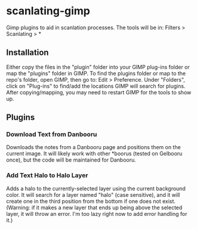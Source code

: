 # scanlating-gimp
Gimp plugins to aid in scanlation processes. The tools will be in: Filters > Scanlating > \*

## Installation
Either copy the files in the "plugin" folder into your GIMP plug-ins folder or map the "plugins" folder in GIMP. To find the plugins folder or map to the repo's folder, open GIMP, then go to: Edit > Preference. Under "Folders", click on "Plug-ins" to find/add the locations GIMP will search for plugins. After copying/mapping, you may need to restart GIMP for the tools to show up.

## Plugins
### Download Text from Danbooru
Downloads the notes from a Danbooru page and positions them on the current image. It will likely work with other \*boorus (tested on Gelbooru once), but the code will be maintained for Danbooru.

### Add Text Halo to Halo Layer
Adds a halo to the currently-selected layer using the current background color. It will search for a layer named "halo" (case sensitive), and it will create one in the third position from the bottom if one does not exist. (Warning: if it makes a new layer that ends up being above the selected layer, it will throw an error. I'm too lazy right now to add error handling for it.)
